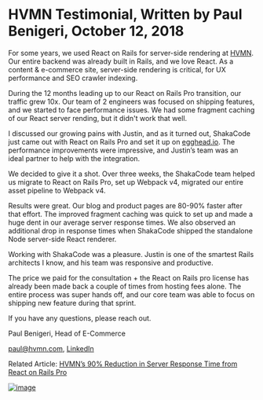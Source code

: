 # HVMN Testimonial, Written by Paul Benigeri, October 12, 2018

For some years, we used React on Rails for server-side rendering at [HVMN](https://hvmn.com). Our entire backend was already built in Rails, and we love React. As a content & e-commerce site, server-side rendering is critical, for UX performance and SEO crawler indexing.

During the 12 months leading up to our React on Rails Pro transition, our traffic grew 10x. Our team of 2 engineers was focused on shipping features, and we started to face performance issues. We had some fragment caching of our React server rending, but it didn't work that well.

I discussed our growing pains with Justin, and as it turned out, ShakaCode just came out with React on Rails Pro and set it up on [egghead.io](https://egghead.io). The performance improvements were impressive, and Justin’s team was an ideal partner to help with the integration.

We decided to give it a shot. Over three weeks, the ShakaCode team helped us migrate to React on Rails Pro, set up Webpack v4, migrated our entire asset pipeline to Webpack v4.

Results were great. Our blog and product pages are 80-90% faster after that effort. The improved fragment caching was quick to set up and made a huge dent in our average server response times. We also observed an additional drop in response times when ShakaCode shipped the standalone Node server-side React renderer.

Working with ShakaCode was a pleasure. Justin is one of the smartest Rails architects I know, and his team was responsive and productive.

The price we paid for the consultation + the React on Rails pro license has already been made back a couple of times from hosting fees alone. The entire process was super hands off, and our core team was able to focus on shipping new feature during that sprint.

If you have any questions, please reach out.

Paul Benigeri, Head of E-Commerce

[paul@hvmn.com](mailto:paul@hvmn.com), [LinkedIn](https://www.linkedin.com/in/benigeri/)

Related Article: [HVMN’s 90% Reduction in Server Response Time from React on Rails Pro](https://blog.shakacode.com/hvmns-90-reduction-in-server-response-time-from-react-on-rails-pro-eb08226687db)

[![image](https://user-images.githubusercontent.com/1118459/46911126-577abd00-ceee-11e8-86c6-6703ff80fc2f.png)](https://www.linkedin.com/in/benigeri/)
